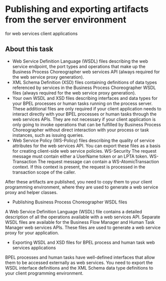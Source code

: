 <!-- image -->

# Publishing and exporting artifacts from the server environment
for web services client applications

## About this task

- Web Service Definition Language (WSDL) files describing the web
service endpoint, the port types and operations that make up the Business
Process Choreographer web services API (always required for the web service proxy generation).
- XML Schema Definition (XSD) files containing definitions of data
types referenced by services in the Business Process Choreographer
WSDL files (always required for the web service proxy generation).
- Your own WSDL and XSD files describing interfaces and data types
for your BPEL processes or human tasks running on the process server.
These additional files are only required if your client application
needs to interact directly with your BPEL processes or human tasks
through the web services APIs. They are not necessary if your client
application is only going to invoke operations that can be fulfilled
by Business Process Choreographer without direct interaction with
your process or task instances, such as issuing queries.
- Web Service Policy (WS-Policy) files describing the quality of
service attributes for the web services API. You can export these
files as a basis for creating client-side web service policies. 
WS-Security 
The request message must contain either a UserName token or an
LPTA token.
WS-Transaction 
The request message can contain a WS-AtomicTransaction context.
If this context is present, the request is processed in the transaction
scope of the caller.

After these artifacts are published, you need to copy
them to your client programming environment, where they are used to
generate a web service proxy and helper
classes.

- Publishing Business Process Choreographer WSDL files

A Web Service Definition Language (WSDL) file contains a detailed description of all the operations available with a web services API. Separate WSDL files are available for the Business Flow Manager and Human Task Manager web services APIs. These files are used to generate a web service proxy for your application.
- Exporting WSDL and XSD files for BPEL process and human task web services applications

BPEL processes and human tasks have well-defined interfaces that allow them to be accessed externally as web services. You need to export the WSDL interface definitions and the XML Schema data type definitions to your client programming environment.